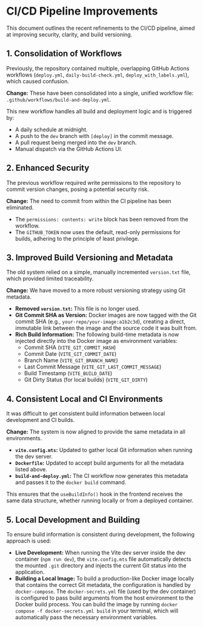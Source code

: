 # CI/CD Pipeline Improvements

This document outlines the recent refinements to the CI/CD pipeline, aimed at improving security, clarity, and build versioning.

## 1. Consolidation of Workflows

Previously, the repository contained multiple, overlapping GitHub Actions workflows (`deploy.yml`, `daily-build-check.yml`, `deploy_with_labels.yml`), which caused confusion.

**Change:** These have been consolidated into a single, unified workflow file: `.github/workflows/build-and-deploy.yml`.

This new workflow handles all build and deployment logic and is triggered by:
- A daily schedule at midnight.
- A push to the `dev` branch with `[deploy]` in the commit message.
- A pull request being merged into the `dev` branch.
- Manual dispatch via the GitHub Actions UI.

## 2. Enhanced Security

The previous workflow required write permissions to the repository to commit version changes, posing a potential security risk.

**Change:** The need to commit from within the CI pipeline has been eliminated.
- The `permissions: contents: write` block has been removed from the workflow.
- The `GITHUB_TOKEN` now uses the default, read-only permissions for builds, adhering to the principle of least privilege.

## 3. Improved Build Versioning and Metadata

The old system relied on a simple, manually incremented `version.txt` file, which provided limited traceability.

**Change:** We have moved to a more robust versioning strategy using Git metadata.
- **Removed `version.txt`:** This file is no longer used.
- **Git Commit SHA as Version:** Docker images are now tagged with the Git commit SHA (e.g., `your-repo/your-image:a1b2c3d`), creating a direct, immutable link between the image and the source code it was built from.
- **Rich Build Information:** The following build-time metadata is now injected directly into the Docker image as environment variables:
    - Commit SHA (`VITE_GIT_COMMIT_HASH`)
    - Commit Date (`VITE_GIT_COMMIT_DATE`)
    - Branch Name (`VITE_GIT_BRANCH_NAME`)
    - Last Commit Message (`VITE_GIT_LAST_COMMIT_MESSAGE`)
    - Build Timestamp (`VITE_BUILD_DATE`)
    - Git Dirty Status (for local builds) (`VITE_GIT_DIRTY`)

## 4. Consistent Local and CI Environments

It was difficult to get consistent build information between local development and CI builds.

**Change:** The system is now aligned to provide the same metadata in all environments.
- **`vite.config.mts`:** Updated to gather local Git information when running the dev server.
- **`Dockerfile`:** Updated to accept build arguments for all the metadata listed above.
- **`build-and-deploy.yml`:** The CI workflow now generates this metadata and passes it to the `docker build` command.

This ensures that the `useBuildInfo()` hook in the frontend receives the same data structure, whether running locally or from a deployed container.

## 5. Local Development and Building

To ensure build information is consistent during development, the following approach is used:

- **Live Development:** When running the Vite dev server inside the dev container (`npm run dev`), the `vite.config.mts` file automatically detects the mounted `.git` directory and injects the current Git status into the application.
- **Building a Local Image:** To build a production-like Docker image locally that contains the correct Git metadata, the configuration is handled by `docker-compose`. The `docker-secrets.yml` file (used by the dev container) is configured to pass build arguments from the host environment to the Docker build process. You can build the image by running `docker compose -f docker-secrets.yml build` in your terminal, which will automatically pass the necessary environment variables. 